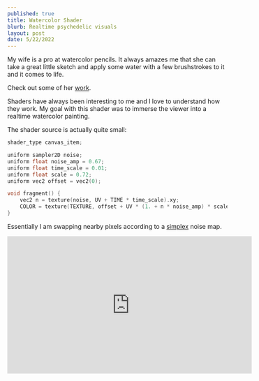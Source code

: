 ```yaml
---
published: true
title: Watercolor Shader
blurb: Realtime psychedelic visuals
layout: post
date: 5/22/2022
---
```


My wife is a pro at watercolor pencils. It always amazes me that she can take a great little sketch and apply some water with a few brushstrokes to it and it comes to life.

Check out some of her [work](https://www.heathervanderdys.com/).

Shaders have always been interesting to me and I love to understand how they work. My goal with this shader was to immerse the viewer into a realtime watercolor painting.

The shader source is actually quite small:

```c
shader_type canvas_item;

uniform sampler2D noise;
uniform float noise_amp = 0.67;
uniform float time_scale = 0.01;
uniform float scale = 0.72;
uniform vec2 offset = vec2(0);

void fragment() {
	vec2 n = texture(noise, UV + TIME * time_scale).xy;
	COLOR = texture(TEXTURE, offset + UV * (1. + n * noise_amp) * scale);
}
```

Essentially I am swapping nearby pixels according to a [simplex](…) noise map.

<iframe width="560" height="315" src="https://www.youtube.com/embed/Ujp8B7WmTfU" title="YouTube video player" frameborder="0" allow="accelerometer; autoplay; clipboard-write; encrypted-media; gyroscope; picture-in-picture" allowfullscreen></iframe>
